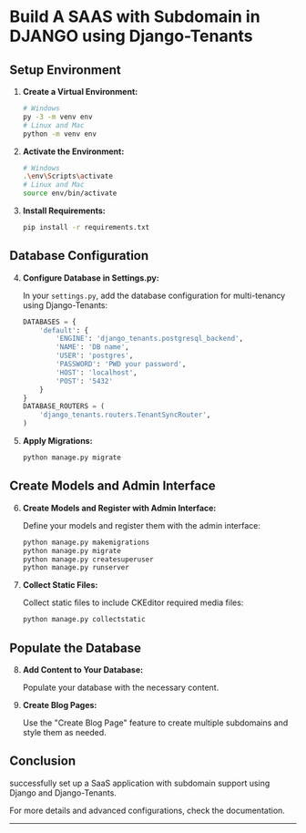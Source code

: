 # Build A SAAS with Subdomain in DJANGO using Django-Tenants

## Setup Environment

1. **Create a Virtual Environment:**

    ```bash
    # Windows
    py -3 -m venv env
    # Linux and Mac
    python -m venv env
    ```

2. **Activate the Environment:**

    ```bash
    # Windows
    .\env\Scripts\activate
    # Linux and Mac
    source env/bin/activate
    ```

3. **Install Requirements:**

    ```bash
    pip install -r requirements.txt
    ```

## Database Configuration

4. **Configure Database in Settings.py:**

    In your `settings.py`, add the database configuration for multi-tenancy using Django-Tenants:

    ```python
    DATABASES = {
        'default': {
            'ENGINE': 'django_tenants.postgresql_backend',
            'NAME': 'DB name',
            'USER': 'postgres',
            'PASSWORD': 'PWD your password',
            'HOST': 'localhost',
            'POST': '5432'
        }
    }
    DATABASE_ROUTERS = (
        'django_tenants.routers.TenantSyncRouter',
    )
    ```

5. **Apply Migrations:**

    ```bash
    python manage.py migrate
    ```

## Create Models and Admin Interface

6. **Create Models and Register with Admin Interface:**

    Define your models and register them with the admin interface:

    ```bash
    python manage.py makemigrations
    python manage.py migrate
    python manage.py createsuperuser
    python manage.py runserver
    ```

7. **Collect Static Files:**

    Collect static files to include CKEditor required media files:

    ```bash
    python manage.py collectstatic
    ```

## Populate the Database

8. **Add Content to Your Database:**

    Populate your database with the necessary content.

9. **Create Blog Pages:**

    Use the "Create Blog Page" feature to create multiple subdomains and style them as needed.

## Conclusion

successfully set up a SaaS application with subdomain support using Django and Django-Tenants. 

For more details and advanced configurations, check the documentation.

---
